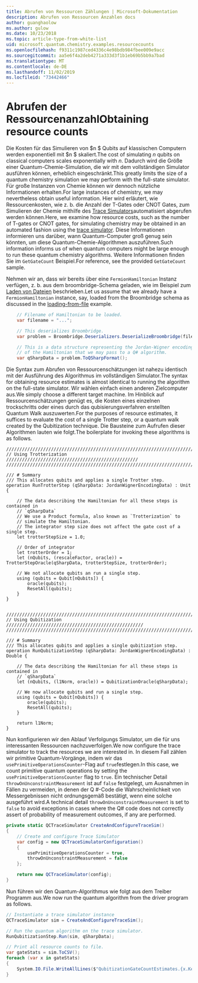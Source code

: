 ```yaml
---
title: Abrufen von Ressourcen Zählungen | Microsoft-Dokumentation
description: Abrufen von Ressourcen Anzahlen docs
author: guanghaolow
ms.author: gulow
ms.date: 10/23/2018
ms.topic: article-type-from-white-list
uid: microsoft.quantum.chemistry.examples.resourcecounts
ms.openlocfilehash: f9311c1987ced4336c4e98bdb984fbee009e9acc
ms.sourcegitcommit: aa5e6f4a2deb4271a333d3f1b1eb69b5bb9a7bad
ms.translationtype: MT
ms.contentlocale: de-DE
ms.lasthandoff: 11/02/2019
ms.locfileid: "73442466"
---
```

# <a name="obtaining-resource-counts"></a><span data-ttu-id="0fcd8-103">Abrufen der Ressourcenanzahl</span><span class="sxs-lookup"><span data-stu-id="0fcd8-103">Obtaining resource counts</span></span>

<span data-ttu-id="0fcd8-104">Die Kosten für das Simulieren von $n $ Qubits auf klassischen Computern werden exponentiell mit $n $ skaliert.</span><span class="sxs-lookup"><span data-stu-id="0fcd8-104">The cost of simulating $n$ qubits on classical computers scales exponentially with $n$.</span></span> <span data-ttu-id="0fcd8-105">Dadurch wird die Größe einer Quantum-Chemie-Simulation, die wir mit dem vollständigen Simulator ausführen können, erheblich eingeschränkt.</span><span class="sxs-lookup"><span data-stu-id="0fcd8-105">This greatly limits the size of a quantum chemistry simulation we may perform with the full-state simulator.</span></span> <span data-ttu-id="0fcd8-106">Für große Instanzen von Chemie können wir dennoch nützliche Informationen erhalten.</span><span class="sxs-lookup"><span data-stu-id="0fcd8-106">For large instances of chemistry, we may nevertheless obtain useful information.</span></span> <span data-ttu-id="0fcd8-107">Hier wird erläutert, wie Ressourcenkosten, wie z. b. die Anzahl der T-Gates oder CNOT Gates, zum Simulieren der Chemie mithilfe des [Trace Simulators](xref:microsoft.quantum.machines.qc-trace-simulator.intro)automatisiert abgerufen werden können.</span><span class="sxs-lookup"><span data-stu-id="0fcd8-107">Here, we examine how resource costs, such as the number of T-gates or CNOT gates, for simulating chemistry may be obtained in an automated fashion using the [trace simulator](xref:microsoft.quantum.machines.qc-trace-simulator.intro).</span></span> <span data-ttu-id="0fcd8-108">Diese Informationen informieren uns darüber, wann Quantum-Computer groß genug sein könnten, um diese Quantum-Chemie-Algorithmen auszuführen.</span><span class="sxs-lookup"><span data-stu-id="0fcd8-108">Such information informs us of when quantum computers might be large enough to run these quantum chemistry algorithms.</span></span> <span data-ttu-id="0fcd8-109">Weitere Informationen finden Sie im `GetGateCount` Beispiel.</span><span class="sxs-lookup"><span data-stu-id="0fcd8-109">For reference, see the provided `GetGateCount` sample.</span></span>

<span data-ttu-id="0fcd8-110">Nehmen wir an, dass wir bereits über eine `FermionHamiltonian` Instanz verfügen, z. b. aus dem broombridge-Schema geladen, wie im Beispiel zum [Laden von Dateien](xref:microsoft.quantum.chemistry.examples.loadhamiltonian) beschrieben.</span><span class="sxs-lookup"><span data-stu-id="0fcd8-110">Let us assume that we already have a `FermionHamiltonian` instance, say, loaded from the Broombridge schema as discussed in the [loading-from-file](xref:microsoft.quantum.chemistry.examples.loadhamiltonian) example.</span></span> 

```csharp
    // Filename of Hamiltonian to be loaded.
    var filename = "...";

    // This deserializes Broombridge.
    var problem = Broombridge.Deserializers.DeserializeBroombridge(filename).ProblemDescriptions.First();

    // This is a data structure representing the Jordan-Wigner encoding 
    // of the Hamiltonian that we may pass to a Q# algorithm.
    var qSharpData = problem.ToQSharpFormat();
```

<span data-ttu-id="0fcd8-111">Die Syntax zum Abrufen von Ressourcenschätzungen ist nahezu identisch mit der Ausführung des Algorithmus im vollständigen Simulator.</span><span class="sxs-lookup"><span data-stu-id="0fcd8-111">The syntax for obtaining resource estimates is almost identical to running the algorithm on the full-state simulator.</span></span> <span data-ttu-id="0fcd8-112">Wir wählen einfach einen anderen Zielcomputer aus.</span><span class="sxs-lookup"><span data-stu-id="0fcd8-112">We simply choose a different target machine.</span></span> <span data-ttu-id="0fcd8-113">Im Hinblick auf Ressourcenschätzungen genügt es, die Kosten eines einzelnen trockschritts oder eines durch das qubisierungsverfahren erstellten Quantum Walk auszuwerten.</span><span class="sxs-lookup"><span data-stu-id="0fcd8-113">For the purposes of resource estimates, it suffices to evaluate the cost of a single Trotter step, or a quantum walk created by the Qubitization technique.</span></span> <span data-ttu-id="0fcd8-114">Die Bausteine zum Aufrufen dieser Algorithmen lauten wie folgt.</span><span class="sxs-lookup"><span data-stu-id="0fcd8-114">The boilerplate for invoking these algorithms is as follows.</span></span>

```qsharp
//////////////////////////////////////////////////////////////////////////
// Using Trotterization //////////////////////////////////////////////////
//////////////////////////////////////////////////////////////////////////

/// # Summary
/// This allocates qubits and applies a single Trotter step.
operation RunTrotterStep (qSharpData: JordanWignerEncodingData) : Unit {
    
    // The data describing the Hamiltonian for all these steps is contained in
    // `qSharpData`
    // We use a Product formula, also known as `Trotterization` to
    // simulate the Hamiltonian.
    // The integrator step size does not affect the gate cost of a single step.
    let trotterStepSize = 1.0;
    
    // Order of integrator
    let trotterOrder = 1;
    let (nQubits, (rescaleFactor, oracle)) = TrotterStepOracle(qSharpData, trotterStepSize, trotterOrder);
    
    // We not allocate qubits an run a single step.
    using (qubits = Qubit[nQubits]) {
        oracle(qubits);
        ResetAll(qubits);
    }
}


//////////////////////////////////////////////////////////////////////////
// Using Qubitization ////////////////////////////////////////////////////
//////////////////////////////////////////////////////////////////////////

/// # Summary
/// This allocates qubits and applies a single qubitization step.
operation RunQubitizationStep (qSharpData: JordanWignerEncodingData) : Double {
    
    // The data describing the Hamiltonian for all these steps is contained in
    // `qSharpData`
    let (nQubits, (l1Norm, oracle)) = QubitizationOracle(qSharpData);
    
    // We now allocate qubits and run a single step.
    using (qubits = Qubit[nQubits]) {
        oracle(qubits);
        ResetAll(qubits);
    }
    
    return l1Norm;
}
```

<span data-ttu-id="0fcd8-115">Nun konfigurieren wir den Ablauf Verfolgungs Simulator, um die für uns interessanten Ressourcen nachzuverfolgen.</span><span class="sxs-lookup"><span data-stu-id="0fcd8-115">We now configure the trace simulator to track the resources we are interested in.</span></span> <span data-ttu-id="0fcd8-116">In diesem Fall zählen wir primitive Quantum-Vorgänge, indem wir das `usePrimitiveOperationsCounter`-Flag auf `true`festlegen.</span><span class="sxs-lookup"><span data-stu-id="0fcd8-116">In this case, we count primitive quantum operations by setting the `usePrimitiveOperationsCounter` flag to `true`.</span></span> <span data-ttu-id="0fcd8-117">Ein technischer Detail `throwOnUnconstraintMeasurement` ist auf `false` festgelegt, um Ausnahmen in Fällen zu vermeiden, in denen der Q #-Code die Wahrscheinlichkeit von Messergebnissen nicht ordnungsgemäß bestätigt, wenn eine solche ausgeführt wird.</span><span class="sxs-lookup"><span data-stu-id="0fcd8-117">A technical detail `throwOnUnconstraintMeasurement` is set to `false` to avoid exceptions in cases where the Q# code does not correctly assert of probability of measurement outcomes, if any are performed.</span></span>

```csharp
private static QCTraceSimulator CreateAndConfigureTraceSim()
{
    // Create and configure Trace Simulator
    var config = new QCTraceSimulatorConfiguration()
    {
        usePrimitiveOperationsCounter = true,
        throwOnUnconstraintMeasurement = false
    };

    return new QCTraceSimulator(config);
}
```

<span data-ttu-id="0fcd8-118">Nun führen wir den Quantum-Algorithmus wie folgt aus dem Treiber Programm aus.</span><span class="sxs-lookup"><span data-stu-id="0fcd8-118">We now run the quantum algorithm from the driver program as follows.</span></span>

```csharp
// Instantiate a trace simulator instance
QCTraceSimulator sim = CreateAndConfigureTraceSim();

// Run the quantum algorithm on the trace simulator.
RunQubitizationStep.Run(sim, qSharpData);

// Print all resource counts to file.
var gateStats = sim.ToCSV();
foreach (var x in gateStats)
{
    System.IO.File.WriteAllLines($"QubitizationGateCountEstimates.{x.Key}.csv", new string[] { x.Value });
}
```
